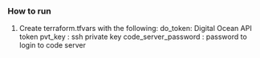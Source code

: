 ### How to run

1. Create terraform.tfvars with the following: 
   do_token: Digital Ocean API token
   pvt_key : ssh private key
   code_server_password : password to login to code server